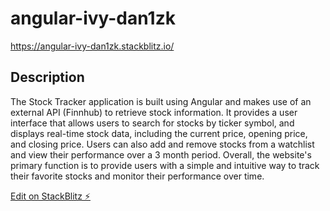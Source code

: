 # angular-ivy-dan1zk

https://angular-ivy-dan1zk.stackblitz.io/

## Description
The Stock Tracker application is built using Angular and makes use of an external API (Finnhub) to retrieve stock information. It provides a user interface that allows users to search for stocks by ticker symbol, and displays real-time stock data, including the current price, opening price, and closing price. Users can also add and remove stocks from a watchlist and view their performance over a 3 month period. Overall, the website's primary function is to provide users with a simple and intuitive way to track their favorite stocks and monitor their performance over time.

[Edit on StackBlitz ⚡️](https://stackblitz.com/edit/angular-ivy-dan1zk)
